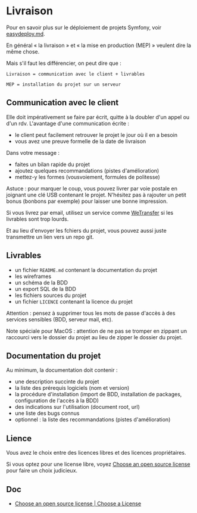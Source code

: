 # Livraison

Pour en savoir plus sur le déploiement de projets Symfony, voir [easydeploy.md](easydeploy.md).

En général « la livraison » et « la mise en production (MEP) » veulent dire la même chose.

Mais s'il faut les différencier, on peut dire que :

    Livraison = communication avec le client + livrables

    MEP = installation du projet sur un serveur

## Communication avec le client

Elle doit impérativement se faire par écrit, quitte à la doubler d'un appel ou d'un rdv.
L'avantage d'une communication écrite :

- le client peut facilement retrouver le projet le jour où il en a besoin
- vous avez une preuve formelle de la date de livraison

Dans votre message :

- faites un bilan rapide du projet
- ajoutez quelques recommandations (pistes d'amélioration)
- mettez-y les formes (vousvoiement, formules de politesse)

Astuce : pour marquer le coup, vous pouvez livrer par voie postale en joignant une clé USB contenant le projet.
N'hésitez pas à rajouter un petit bonus (bonbons par exemple) pour laisser une bonne impression.

Si vous livrez par email, utilisez un service comme [WeTransfer](https://wetransfer.com/) si les livrables sont trop lourds.

Et au lieu d'envoyer les fchiers du projet, vous pouvez aussi juste transmettre un lien vers un repo git.

## Livrables

- un fichier `README.md` contenant la documentation du projet
- les wireframes
- un schéma de la BDD
- un export SQL de la BDD
- les fichiers sources du projet
- un fichier `LICENCE` contenant la licence du projet

Attention : pensez à supprimer tous les mots de passe d'accès à des services sensibles (BDD, serveur mail, etc).

Note spéciale pour MacOS : attention de ne pas se tromper en zippant un raccourci vers le dossier du projet au lieu de zipper le dossier du projet.

## Documentation du projet

Au minimum, la documentation doit contenir :

- une description succinte du projet
- la liste des prérequis logiciels (nom et version)
- la procédure d'installation (import de BDD, installation de packages, configuration de l'accès à la BDD)
- des indications sur l'utilisation (document root, url)
- une liste des bugs connus
- optionnel : la liste des recommandations (pistes d'amélioration)

## Lience

Vous avez le choix entre des licences libres et des licences propriétaires.

Si vous optez pour une license libre, voyez [Choose an open source license](https://choosealicense.com/) pour faire un choix judicieux.

## Doc

- [Choose an open source license | Choose a License](https://choosealicense.com/)

